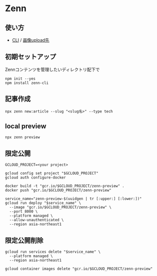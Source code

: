 # Zenn

## 使い方
- [CLI](https://zenn.dev/zenn/articles/zenn-cli-guide) /  [画像upload先](https://zenn.dev/dashboard/uploader)

## 初期セットアップ
Zennコンテンツを管理したいディレクトリ配下で
```
npm init --yes
npm install zenn-cli
```

## 記事作成
```
npx zenn new:article --slug "<slug名>" --type tech
```

## local preview
```
npx zenn preview
```

## 限定公開

```
GCLOUD_PROJECT=<your project>

gcloud config set project "$GCLOUD_PROJECT"
gcloud auth configure-docker

docker build -t "gcr.io/$GCLOUD_PROJECT/zenn-preview" .
docker push "gcr.io/$GCLOUD_PROJECT/zenn-preview"

service_name="zenn-preview-$(uuidgen | tr [:upper:] [:lower:])"
gcloud run deploy "$service_name" \
  --image "gcr.io/$GCLOUD_PROJECT/zenn-preview" \
  --port 8000 \
  --platform managed \
  --allow-unauthenticated \
  --region asia-northeast1
```

## 限定公開削除
```
gcloud run services delete "$service_name" \
  --platform managed \
  --region asia-northeast1

gcloud container images delete "gcr.io/$GCLOUD_PROJECT/zenn-preview"
```
